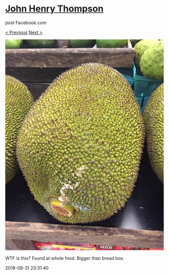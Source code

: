 # [John Henry Thompson](../README.md)
post Facebook.com

[< Previous](2018-09-03-1.md) [Next >](2018-08-31-2.md)

[![](../media/2018-08-31/Timeline-Photos-WTF-is-this-Found-at-whole-food-Bigger-than-brea.jpg)](../README.md)

WTF is this? Found at whole food. Bigger than bread box.

2018-08-31 23:31:40